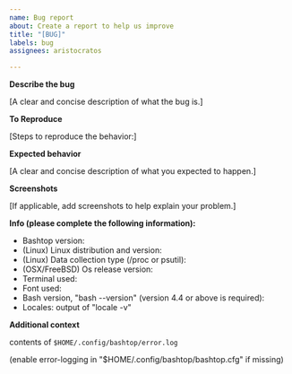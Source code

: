 ```yaml
---
name: Bug report
about: Create a report to help us improve
title: "[BUG]"
labels: bug
assignees: aristocratos

---
```


**Describe the bug**

[A clear and concise description of what the bug is.]

**To Reproduce**

[Steps to reproduce the behavior:]

**Expected behavior**

[A clear and concise description of what you expected to happen.]

**Screenshots**

[If applicable, add screenshots to help explain your problem.]

**Info (please complete the following information):**
 - Bashtop version:
 - (Linux) Linux distribution and version:
 - (Linux) Data collection type (/proc or psutil):
 - (OSX/FreeBSD) Os release version:
 - Terminal used:
 - Font used:
 - Bash version, "bash --version" (version 4.4 or above is required):
 - Locales: output of "locale -v"

**Additional context**

contents of `$HOME/.config/bashtop/error.log`

(enable error-logging in "$HOME/.config/bashtop/bashtop.cfg" if missing)
